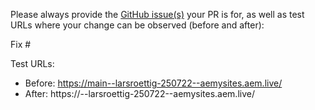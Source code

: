Please always provide the [GitHub issue(s)](../issues) your PR is for, as well as test URLs where your change can be observed (before and after):

Fix #<gh-issue-id>

Test URLs:
- Before: https://main--larsroettig-250722--aemysites.aem.live/
- After: https://<branch>--larsroettig-250722--aemysites.aem.live/

